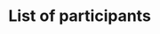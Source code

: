 # List of participants 

<!--
| Name        | Institute |
| ----------- | ----------- |
| Example Name      |  Example Institute of Things       |
-->
